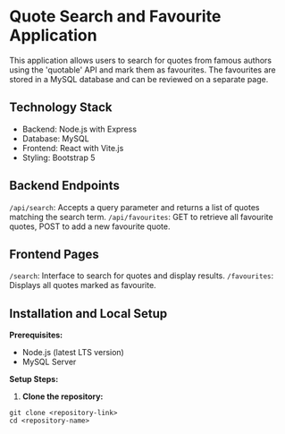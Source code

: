 # Quote Search and Favourite Application

This application allows users to search for quotes from famous authors using the 'quotable' API and mark them as favourites. The favourites are stored in a MySQL database and can be reviewed on a separate page.

## Technology Stack

- Backend: Node.js with Express
- Database: MySQL
- Frontend: React with Vite.js
- Styling: Bootstrap 5

## Backend Endpoints

`/api/search`: Accepts a query parameter and returns a list of quotes matching the search term.
`/api/favourites`: GET to retrieve all favourite quotes, POST to add a new favourite quote.

## Frontend Pages

`/search`: Interface to search for quotes and display results.
`/favourites`: Displays all quotes marked as favourite.

## Installation and Local Setup

**Prerequisites:**

- Node.js (latest LTS version)
- MySQL Server

**Setup Steps:**

1. **Clone the repository:**

```shell
git clone <repository-link>
cd <repository-name>
```
